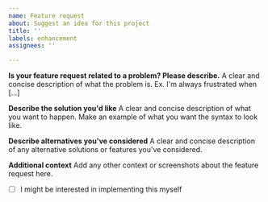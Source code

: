 ```yaml
---
name: Feature request
about: Suggest an idea for this project
title: ''
labels: enhancement
assignees: ''

---
```


**Is your feature request related to a problem? Please describe.**
A clear and concise description of what the problem is. Ex. I'm always frustrated when [...]

**Describe the solution you'd like**
A clear and concise description of what you want to happen. Make an example of what you want the syntax to look like.

**Describe alternatives you've considered**
A clear and concise description of any alternative solutions or features you've considered.

**Additional context**
Add any other context or screenshots about the feature request here.

 - [ ] I might be interested in implementing this myself
